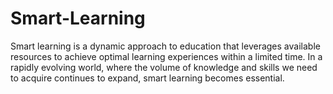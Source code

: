 # Smart-Learning
Smart learning is a dynamic approach to education that leverages available resources to achieve optimal learning experiences within a limited time. In a rapidly evolving world, where the volume of knowledge and skills we need to acquire continues to expand, smart learning becomes essential. 

